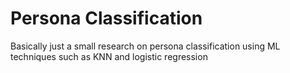 # Persona Classification

Basically just a small research on persona classification using ML techniques such as KNN and logistic regression
